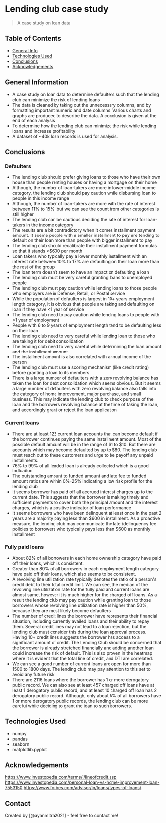 # Lending club case study
> A case study on loan data 

## Table of Contents
* [General Info](#general-information)
* [Technologies Used](#technologies-used)
* [Conclusions](#conclusions)
* [Acknowledgements](#acknowledgements)

<!-- You can include any other section that is pertinent to your problem -->

## General Information
- A case study on loan data to determine defaulters such that the lending club can minimize the risk of lending loans
- The data is cleaned by taking out the unnecessary columns, and by formatting important numeric and date columns. Various charts and graphs are produced to describe the data. A conclusion is given at the end of each analysis
- To determine how the lending club can minimize the risk while lending loans and increase profitability 
- A dataset of ~40k loan records is used for analysis.

<!-- You don't have to answer all the questions - just the ones relevant to your project. -->

## Conclusions
### Defaulters 
- The lending club should prefer giving loans to those who have their own house than people renting houses or having a mortgage on their home
- Although, the number of loan-takers are more in lower-middle income category, the lending club should pay caution while disbursing loan to people in this income range
- Although, the number of loan-takers are more with the rate of interest between 11% to 15%, but we can see the count from other categories is still higher
- The lending club can be cautious deciding the rate of interest for loan-takers in the income category 
- The results are a bit contradictory when it comes installment payment amount. It seems people with a smaller installment to pay are tending to default on their loan more than people with bigger installment to pay
- The lending club should recalibrate their installment payment formulas so that it stands >$600 per month
- Loan takers who typically pay a lower monthly installment with an interest rate between 10% to 17% are defaulting on their loan more than the rest of the group
- The loan term doesn’t seem to have an impact on defaulting a loan
- The lending club must be very careful granting loans to unemployed people
- The lending club must pay caution while lending loans to those people who employers are in Defense, Retail, or Postal service
- While the population of defaulters is largest in 10+ years employment length category, it is obvious that people are taking and defaulting on loan if they have <1 year of service
- The lending club need to pay caution while lending loans to people with <1 year of employment
- People with 6 to 9 years of employment length tend to be defaulting less on their loan
- The lending club need to very careful while lending loan to those who are taking it for debit consolidation 
- The lending club need to very careful while determining the loan amount and the installment amount 
- The installment amount is also correlated with annual income of the person
- The lending club must use a scoring mechanism (like credit rating) before granting a loan to its members 
- There is a large number of defaulters with a zero revolving balance has taken the loan for debt consolidation which seems obvious. But it seems a large number of defaulters with zero revolving balance also falls into the category of home improvement, major purchase, and small business. This may indicate the lending club to check purpose of  the loan and the borrowers revolving balance at the time of taking the loan, and accordingly grant or reject the loan application


### Current loans 
- There are at least 122 current loan accounts that can become default if the borrower continues paying the same installment amount. Most of the possible default amount will be in the range of $1 to $10. But there are accounts which may become defaulted by up to $80. The lending club must reach out to these customers and urge to be payoff any unpaid installments.  
- 76% to 99% of all lended loan is already collected which is a good indication
- The outstanding amount to funded amount and late fee to funded amount ratios are within 0%-25% indicating a low risk profile for the lending club
- It seems borrower has paid off all accrued interest charges up to the current date. This suggests that the borrower is making timely and sufficient payments to cover both the principal amount and the interest charges, which is a positive indicator of loan performance
- It seems borrowers who have been delinquent at least once in the past 2 years are a majority paying less than $600 in installment. As a proactive measure, the lending club may communicate the late /delinquency fee policies to borrowers who typically pays less than $600 as monthly installment

### Fully paid loans 
- About 82% of all borrowers in each home ownership category have paid off their loans, which is consistent.
- Greater than 80% of all borrowers in each employment length category have paid off their loans, which also seems to be consistent. 
- A revolving line utilization rate typically denotes the ratio of a person's credit debt to their total credit limit. We can see, the median of the revolving line utilization rate for the fully paid and current loans are almost same, however it is much higher for the charged off loans. As a result the lending club may pay caution while granting loan to those borrowers whose revolving line utilization rate is higher than 50%, because they are most likely become defaulters.
- The number of credit lines the borrower have represents their financial situation, including currently availed loans and their ability to repay them. Several credit lines may not lead to a loan rejection, but the lending club must consider this during the loan approval process. Having 10+ credit lines suggests the borrower has access to a significant amount of credit. The Lending Club should be concerned that the borrower is already stretched financially and adding another loan could increase the risk of default. This is also proven in the heatmap where it is evident that the total line of credit, and DTI are correlated. 
- We can see a good number of current loans are open for more than 1500 to 1800 days. The lending club may pay attention to this set to avoid any future risk
- There are 2116 loans where the borrower has 1 or more derogatory public record. We can also see at least 457 charged off loans have at least 1 derogatory public record, and at least 10 charged off loan has 2 derogatory public record. Although, only about 5% of all borrowers have 1 or more derogatory public records, the lending club can be more careful while deciding to grant the loan to such borrowers.


<!-- You don't have to answer all the questions - just the ones relevant to your project. -->


## Technologies Used
- numpy
- pandas
- seaborn
- matplotlib.pyplot

<!-- As the libraries versions keep on changing, it is recommended to mention the version of library used in this project -->

## Acknowledgements
https://www.investopedia.com/terms/l/lineofcredit.asp
https://www.investopedia.com/personal-loan-vs-home-improvement-loan-7553150
https://www.forbes.com/advisor/in/loans/types-of-loans/

## Contact
Created by [@ayanmitra2021] - feel free to contact me!


<!-- Optional -->
<!-- ## License -->
<!-- This project is open source and available under the [... License](). -->

<!-- You don't have to include all sections - just the one's relevant to your project -->